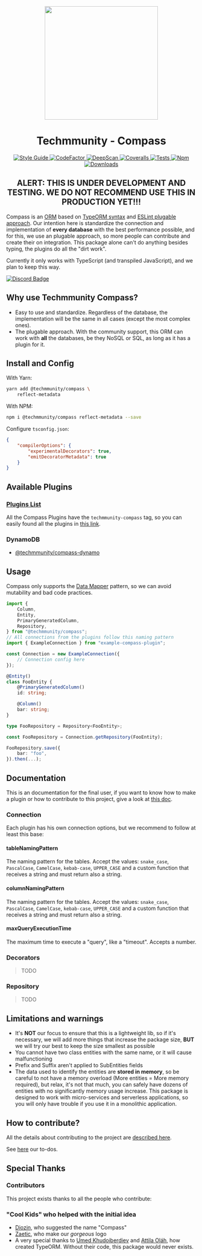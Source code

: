 <div align="center">
	<img src="https://github.com/techmmunity/compass/raw/master/resources/logo.gif" width="300" height="300">
</div>

<div align="center">

# Techmmunity - Compass

<a href="https://github.com/techmmunity/eslint-config">
	<img src="https://img.shields.io/badge/style%20guide-Techmmunity-01d2ce?style=flat" alt="Style Guide">
</a>
<a href="https://www.codefactor.io/repository/github/techmmunity/compass">
	<img src="https://www.codefactor.io/repository/github/techmmunity/compass/badge" alt="CodeFactor">
</a>
<a href="https://deepscan.io/dashboard#view=project&tid=13883&pid=18101&bid=434906">
	<img src="https://deepscan.io/api/teams/13883/projects/18101/branches/434906/badge/grade.svg" alt="DeepScan">
</a>
<a href="https://coveralls.io/github/techmmunity/compass?branch=master">
	<img src="https://coveralls.io/repos/github/techmmunity/compass/badge.svg?branch=master" alt="Coveralls">
</a>
<a href="https://github.com/techmmunity/compass/actions/workflows/coverage.yml">
	<img src="https://github.com/techmmunity/compass/actions/workflows/coverage.yml/badge.svg" alt="Tests">
</a>
<a href="https://www.npmjs.com/package/@techmmunity/compass">
	<img src="https://img.shields.io/npm/v/@techmmunity/compass.svg?color=CC3534" alt="Npm">
</a>
<a href="https://www.npmjs.com/package/@techmmunity/compass">
	<img src="https://img.shields.io/npm/dw/@techmmunity/compass.svg" alt="Downloads">
</a>

## ALERT: THIS IS UNDER DEVELOPMENT AND TESTING. WE DO NOT RECOMMEND USE THIS IN PRODUCTION YET!!!

<!--
Once that the message of development and testing be removed,
uncomment this

<br>
<br>
-->

</div>

Compass is an [ORM](https://en.wikipedia.org/wiki/Object-relational_mapping) based on [TypeORM syntax](https://github.com/typeorm/typeorm) and [ESLint plugable approach](https://eslint.org/). Our intention here is standardize the connection and implementation of **every database** with the best performance possible, and for this, we use an plugable approach, so more people can contribute and create their on integration. This package alone can't do anything besides typing, the plugins do all the "dirt work".

Currently it only works with TypeScript (and transpiled JavaScript), and we plan to keep this way.

[![Discord Badge](https://img.shields.io/badge/join%20our%20community-7289DA?style=for-the-badge&labelColor=7289DA&logo=discord&logoColor=white)](https://discord.gg/qCJXz6P4qw)

## Why use Techmmunity Compass?

- Easy to use and standardize. Regardless of the database, the implementation will be the same in all cases (except the most complex ones).
- The plugable approach. With the community support, this ORM can work with **all** the databases, be they NoSQL or SQL, as long as it has a plugin for it.

## Install and Config

With Yarn:

```sh
yarn add @techmmunity/compass \
	reflect-metadata
```

With NPM:

```sh
npm i @techmmunity/compass reflect-metadata --save
```

Configure `tsconfig.json`:

```json
{
	"compilerOptions": {
		"experimentalDecorators": true,
		"emitDecoratorMetadata": true
	}
}
```

## Available Plugins

### [Plugins List](https://www.npmjs.com/search?q=keywords:techmmunity-compass)

All the Compass Plugins have the `techmmunity-compass` tag, so you can easily found all the plugins in [this link](https://www.npmjs.com/search?q=keywords:techmmunity-compass).

### DynamoDB

- [@techmmunity/compass-dynamo](https://github.com/techmmunity/compass-dynamo)

## Usage

Compass only supports the [Data Mapper](https://en.wikipedia.org/wiki/Data_mapper_pattern) pattern, so we can avoid mutability and bad code practices.

```ts
import {
	Column,
	Entity,
	PrimaryGeneratedColumn,
	Repository,
} from "@techmmunity/compass";
// All connections from the plugins follow this naming pattern
import { ExampleConnection } from "example-compass-plugin";

const Connection = new ExampleConnection({
	// Connection config here
});

@Entity()
class FooEntity {
	@PrimaryGeneratedColumn()
	id: string;

	@Column()
	bar: string;
}

type FooRepository = Repository<FooEntity>;

const FooRepository = Connection.getRepository(FooEntity);

FooRepository.save({
	bar: "foo",
}).then(...);
```

## Documentation

This is an documentation for the final user, if you want to know how to make a plugin or how to contribute to this project, give a look at [this doc](https://github.com/techmmunity/compass/blob/master/CONTRIBUTING.md).

### Connection

Each plugin has his own connection options, but we recommend to follow at least this base:

#### tableNamingPattern

The naming pattern for the tables. Accept the values: `snake_case`, `PascalCase`, `CamelCase`, `kebab-case`, `UPPER_CASE` and a custom function that receives a string and must return also a string.

#### columnNamingPattern

The naming pattern for the tables. Accept the values: `snake_case`, `PascalCase`, `CamelCase`, `kebab-case`, `UPPER_CASE` and a custom function that receives a string and must return also a string.

#### maxQueryExecutionTime

The maximum time to execute a "query", like a "timeout". Accepts a number.

### Decorators

> TODO

### Repository

> TODO

## Limitations and warnings

- It's **NOT** our focus to ensure that this is a lightweight lib, so if it's necessary, we will add more things that increase the package size, **BUT** we will try our best to keep the size smallest as possible
- You cannot have two class entities with the same name, or it will cause malfunctioning
- Prefix and Suffix aren't applied to SubEntities fields
- The data used to identify the entities are **stored in memory**, so be careful to not have a memory overload (More entities = More memory required), but relax, it's not that much, you can safely have dozens of entities with no significantly memory usage increase. This package is designed to work with micro-services and serverless applications, so you will only have trouble if you use it in a monolithic application.

## How to contribute?

All the details about contributing to the project are [described here](https://github.com/techmmunity/compass/blob/master/CONTRIBUTING.md).

See [here](https://github.com/techmmunity/compass/blob/master/TODO.md) our to-dos.

## Special Thanks

### Contributors

This project exists thanks to all the people who contribute:

### "Cool Kids" who helped with the initial idea

- [Diozin](https://www.linkedin.com/in/diozhn/), who suggested the name "Compass"
- [Zaetic](https://www.linkedin.com/in/joaoggs/), who make our _gorgeous_ logo
- A very special thanks to [Umed Khudoiberdiev](https://github.com/pleerock) and [Attila Oláh](https://github.com/NoNameProvided), how created TypeORM. Without their code, this package would never exists.
